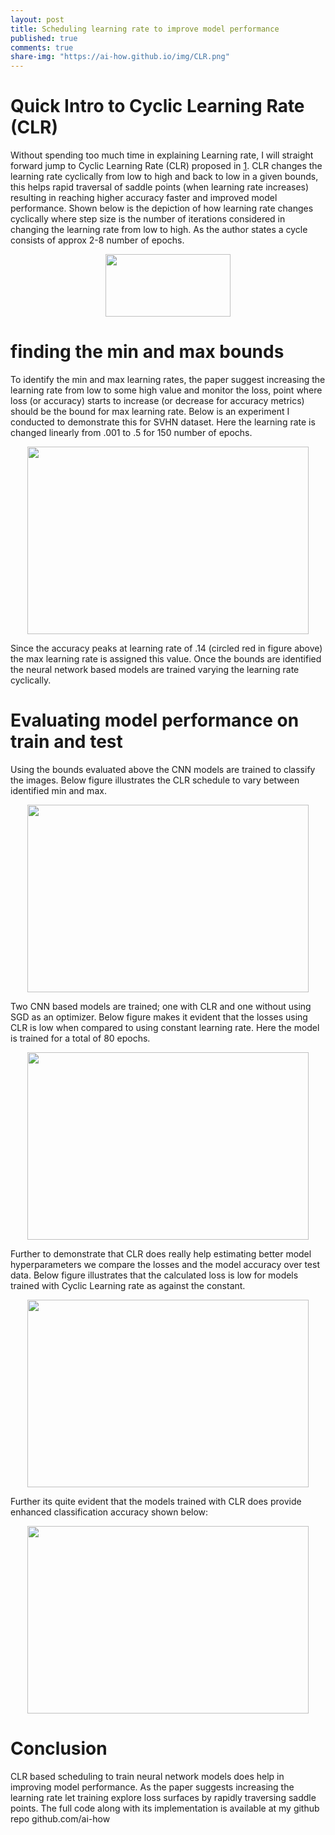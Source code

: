 ```yaml
---
layout: post
title: Scheduling learning rate to improve model performance 
published: true
comments: true
share-img: "https://ai-how.github.io/img/CLR.png"
---
```

# Quick Intro to Cyclic Learning Rate (CLR)

Without spending too much time in explaining Learning rate, I will straight forward jump to Cyclic Learning Rate (CLR) proposed in [1](https://arxiv.org/pdf/1506.01186.pdf). CLR changes the learning rate cyclically from low to high and back to low in a given bounds, this helps rapid traversal of saddle points (when learning rate increases) resulting in reaching higher accuracy faster and improved model performance. Shown below is the depiction of how learning rate changes cyclically where step size is the number of iterations considered in changing the learning rate from low to high. As the author states a cycle consists of approx 2-8 number of epochs.

<p align="center"> <img src="https://ai-how.github.io/img/CLR.png" width="200" height="100" /> </p>

# finding the min and max bounds

To identify the min and max learning rates, the paper suggest increasing the learning rate from low to some high value and monitor the loss, point where loss (or accuracy) starts to increase (or decrease for accuracy metrics) should be the bound for max learning rate. Below is an experiment I conducted to demonstrate this for SVHN dataset. Here the learning rate is changed linearly from .001 to .5 for 150 number of epochs.

<p align="center"> <img src="https://ai-how.github.io/img/min_max.png" width="450" height="300" /> </p>
Since the accuracy peaks at learning rate of .14 (circled red in figure above) the max learning rate is assigned this value. Once the bounds are identified the neural network based models are trained varying the learning rate cyclically.

# Evaluating model performance on train and test

Using the bounds evaluated above the CNN models are trained to classify the images. Below figure illustrates the CLR schedule to vary between identified min and max.

<p align="center"> <img src="https://ai-how.github.io/img/CLR_schedule.png" width="450" height="300" /> </p>

Two CNN based models are trained; one with CLR and one without using SGD as an optimizer. Below figure makes it evident that the losses using CLR is low when compared to using constant learning rate. Here the model is trained for a total of 80 epochs.

<p align="center"> <img src="https://ai-how.github.io/img/Train_loss.png" width="450" height="300" /> </p>

Further to demonstrate that CLR does really help estimating better model hyperparameters we compare the losses and the model accuracy over test data. Below figure illustrates that the calculated loss is low for models trained with Cyclic Learning rate as against the constant.

<p align="center"> <img src="https://ai-how.github.io/img/Test_loss.png" width="450" height="300" /> </p>

Further its quite evident that the models trained with CLR does provide enhanced classification accuracy shown below:


<p align="center"> <img src="https://ai-how.github.io/img/Test_accuracy.png" width="450" height="300" /> </p>

# Conclusion

CLR based scheduling to train neural network models does help in improving model performance. As the paper suggests increasing the learning rate let training explore loss surfaces by rapidly traversing saddle points. The full code along with its implementation is available at my github repo github.com/ai-how
